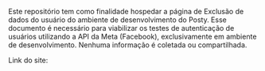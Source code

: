 Este repositório tem como finalidade hospedar a página de Exclusão de dados do usuário do ambiente de desenvolvimento do Posty. 
Esse documento é necessário para viabilizar os testes de autenticação de usuários utilizando a API da Meta (Facebook), 
exclusivamente em ambiente de desenvolvimento. Nenhuma informação é coletada ou compartilhada.

Link do site: 
